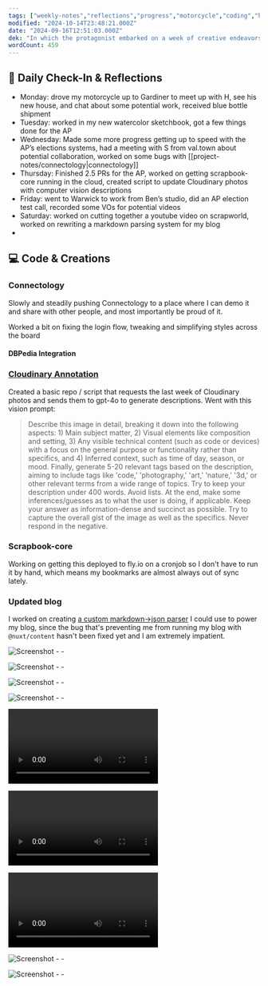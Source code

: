 ```yaml
---
tags: ["weekly-notes","reflections","progress","motorcycle","coding","health","inspiration"]
modified: "2024-10-14T23:48:21.000Z"
date: "2024-09-16T12:51:03.000Z"
dek: "In which the protagonist embarked on a week of creative endeavors, coding projects, and collaborations, culminating in a flurry of digital creations and video recordings."
wordCount: 459
---
```

## 🌟 Daily Check-In & Reflections

- Monday: drove my motorcycle up to Gardiner to meet up with H, see his new house, and chat about some potential work, received blue bottle shipment
- Tuesday: worked in my new watercolor sketchbook, got a few things done for the AP
- Wednesday: Made some more progress getting up to speed with the AP’s elections systems, had a meeting with S from val.town about potential collaboration, worked on some bugs with [[project-notes/connectology|connectology]]
- Thursday: Finished 2.5 PRs for the AP, worked on getting scrapbook-core running in the cloud, created script to update Cloudinary photos with computer vision descriptions
- Friday: went to Warwick to work from Ben’s studio, did an AP election test call, recorded some VOs for potential videos
- Saturday: worked on cutting together a youtube video on scrapworld, worked on rewriting a markdown parsing system for my blog
-
## 💻 Code & Creations

### Connectology

Slowly and steadily pushing Connectology to a place where I can demo it and share with other people, and most importantly be proud of it.

Worked a bit on fixing the login flow, tweaking and simplifying styles across the board

#### DBPedia Integration

### [Cloudinary Annotation](https://github.com/ejfox/cloudinary-annotation)

Created a basic repo / script that requests the last week of Cloudinary photos and sends them to gpt-4o to generate descriptions. Went with this vision prompt:

>Describe this image in detail, breaking it down into the following aspects: 1) Main subject matter, 2) Visual elements like composition and setting, 3) Any visible technical content (such as code or devices) with a focus on the general purpose or functionality rather than specifics, and 4) Inferred context, such as time of day, season, or mood. Finally, generate 5-20 relevant tags based on the description, aiming to include tags like 'code,' 'photography,' 'art,' 'nature,' '3d,' or other relevant terms from a wide range of topics. Try to keep your description under 400 words. Avoid lists. At the end, make some inferences/guesses as to what the user is doing, if applicable. Keep your answer as information-dense and succinct as possible. Try to capture the overall gist of the image as well as the specifics. Never respond in the negative.

### Scrapbook-core

Working on getting this deployed to fly.io on a cronjob so I don't have to run it by hand, which means my bookmarks are almost always out of sync lately.

### Updated blog

I worked on creating [a custom markdown->json parser](https://gist.github.com/ejfox/333fa5fa676160b2e5757160a62f555c) I could use to power my blog, since the bug that's preventing me from running my blog with `@nuxt/content` hasn't been fixed yet and I am extremely impatient.

![Screenshot - - ](http://res.cloudinary.com/ejf/image/upload/v1726593376/Screenshot_2024-09-17_at_1.16.03_PM.png)

![Screenshot - - ](http://res.cloudinary.com/ejf/image/upload/v1726780671/Screenshot_2024-09-19_at_5.17.38_PM.png)

![Screenshot - - ](http://res.cloudinary.com/ejf/image/upload/v1726785675/Screenshot_2024-09-19_at_6.41.01_PM.png)

![Screenshot - - ](http://res.cloudinary.com/ejf/image/upload/v1726791978/Screenshot_2024-09-19_at_8.26.03_PM.png)

![Screenshot - - ](http://res.cloudinary.com/ejf/video/upload/v1726927925/Screen_Recording_2024-09-21_at_10.10.50_AM.mov)

![Screenshot - - ](http://res.cloudinary.com/ejf/video/upload/v1726928052/Screen_Recording_2024-09-21_at_10.13.07_AM.mov)

![Screenshot - - ](http://res.cloudinary.com/ejf/video/upload/v1726929283/Screen_Recording_2024-09-21_at_10.34.19_AM.mov)

![Screenshot - - ](http://res.cloudinary.com/ejf/image/upload/v1726930224/Screenshot_2024-09-21_at_10.50.01_AM.png)

![Screenshot - - ](http://res.cloudinary.com/ejf/image/upload/v1726930804/Screenshot_2024-09-21_at_10.59.52_AM.png)

